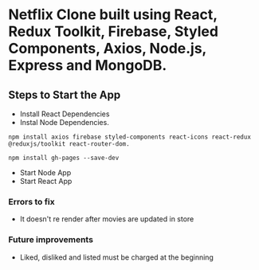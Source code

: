 # Netflix Clone built using React, Redux Toolkit, Firebase, Styled Components, Axios, Node.js, Express and MongoDB.

## Steps to Start the App

- Install React Dependencies
- Instal Node Dependencies.

```
npm install axios firebase styled-components react-icons react-redux @reduxjs/toolkit react-router-dom.
```

```
npm install gh-pages --save-dev
```

- Start Node App
- Start React App

### Errors to fix

- It doesn't re render after movies are updated in store

### Future improvements

- Liked, disliked and listed must be charged at the beginning
